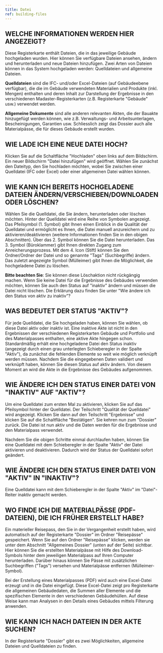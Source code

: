 ```yaml
---
title: Datei
ref: building-files
---
```


## WELCHE INFORMATIONEN WERDEN HIER ANGEZEIGT?
Diese Registerkarte enthält Dateien, die in das jeweilige Gebäude hochgeladen wurden. Hier können Sie verfügbare Dateien ansehen, ändern und herunterladen und neue Dateien hinzufügen. Zwei Arten von Dateien können in das System hochgeladen werden: Quelldateien und allgemeine Dateien.

**Quelldateien** sind die IFC- und/oder Excel-Dateien (auf Gebäudeebene verfügbar), die die im Gebäude verwendeten Materialien und Produkte (inkl. Mengen) enthalten und deren Inhalt zur Darstellung der Ergebnisse in den verschiedenen Madaster-Registerkarten (z.B. Registerkarte "Gebäude" usw.) verwendet werden.

**Allgemeine Dokumente** sind alle anderen relevanten Akten, die der Bauakte hinzugefügt werden können, wie z.B. Verwaltungs- und Arbeitsunterlagen, Bescheinigungen, Garantien usw. Schliesslich zeigt das Dossier auch alle Materialpässe, die für dieses Gebäude erstellt wurden.

## WIE LADE ICH EINE NEUE DATEI HOCH?
Klicken Sie auf die Schaltfläche "Hochladen" oben links auf dem Bildschirm. Ein neuer Bildschirm "Datei hinzufügen" wird geöffnet. Wählen Sie zunächst den Dateityp, den Sie hochladen möchten, wobei Sie zwischen einer Quelldatei (IFC oder Excel) oder einer allgemeinen Datei wählen können.

## WIE KANN ICH BEREITS HOCHGELADENE DATEIEN ÄNDERN/VERSCHIEBEN/DOWNLOADEN ODER LÖSCHEN?
Wählen Sie die Quelldatei, die Sie ändern, herunterladen oder löschen möchten. Hinter der Quelldatei wird eine Reihe von Symbolen angezeigt. Das Pfeilsymbol (1. Symbol) gibt Ihnen einen Einblick in die Qualität der Quelldatei und ermöglicht es Ihnen, die Datei manuell anzureichern und zu aktivieren/deaktivieren (weitere Informationen finden Sie in den obigen Abschnitten). Über das 2. Symbol können Sie die Datei herunterladen. Das 3. Symbol (Büroklammer) gibt Ihnen direkten Zugang zum Anreicherungsprozess. Mit dem 4. Icon (Stift) können Sie den Ordner/Ordner der Datei und so genannte "Tags" (Suchbegriffe) ändern. Das zuletzt angezeigte Symbol (Mülleimer) gibt Ihnen die Möglichkeit, die hochgeladene Datei zu löschen.

**Bitte beachten Sie**: Sie können diese Löschaktion nicht rückgängig machen. Wenn Sie keine Datei für die Ergebnisse des Gebäudes verwenden möchten, können Sie auch den Status auf "inaktiv" ändern und müssen die Datei nicht löschen. Die Erklärung dazu finden Sie unter "Wie ändere ich den Status von aktiv zu inaktiv"?

## WAS BEDEUTET DER STATUS "AKTIV"?
Für jede Quelldatei, die Sie hochgeladen haben, können Sie wählen, ob diese Datei aktiv oder inaktiv ist. Eine inaktive Akte ist nicht in den Ergebnissen der verschiedenen Registerkarten Gebäude und Portfolio und des Materialpasses enthalten, eine aktive Akte hingegen schon. Standardmäßig erhält eine hochgeladene Datei den Status inaktiv (angezeigt durch einen grau unterlegten Schieberegler in der Spalte "Aktiv"), da zunächst die fehlenden Elemente so weit wie möglich verknüpft werden müssen. Nachdem Sie die eingegebenen Daten validiert und verknüpft haben, können Sie diesen Status auf aktiv ändern. Von diesem Moment an wird die Akte in die Ergebnisse des Gebäudes aufgenommen.

## WIE ÄNDERE ICH DEN STATUS EINER DATEI VON "INAKTIV" AUF "AKTIV"?
Um eine Quelldatei zum ersten Mal zu aktivieren, klicken Sie auf das Pfeilsymbol hinter der Quelldatei. Der Teilschritt "Qualität der Quelldatei" wird angezeigt. Klicken Sie dann auf den Teilschritt "Ergebnisse" und klicken Sie auf die Schaltfläche "Bestätigen". Sie kehren nun zum "Dossier" zurück. Die Datei ist nun aktiv und die Daten werden für die Ergebnisse und den Materialpass verwendet.

Nachdem Sie die obigen Schritte einmal durchlaufen haben, können Sie eine Quelldatei mit dem Schieberegler in der Spalte "Aktiv" der Datei aktivieren und deaktivieren. Dadurch wird der Status der Quelldatei sofort geändert.

## WIE ÄNDERE ICH DEN STATUS EINER DATEI VON "AKTIV" IN "INAKTIV"?
Eine Quelldatei kann mit dem Schieberegler in der Spalte "Aktiv" im "Datei"-Reiter inaktiv gemacht werden.

## WO FINDE ICH DIE MATERIALPÄSSE (PDF-DATEIEN), DIE ICH FRÜHER ERSTELLT HABE?
Ein materieller Reisepass, den Sie in der Vergangenheit erstellt haben, wird automatisch auf der Registerkarte "Dossier" im Ordner "Reisepässe" gespeichert. Wenn Sie auf den Ordner "Reisepässe" klicken, werden sie unter dem Abschnitt "Allgemeines Dossier" (unten auf der Seite) sichtbar. Hier können Sie die erstellten Materialpässe mit Hilfe des Download-Symbols hinter dem jeweiligen Materialpass auf Ihren Computer herunterladen. Darüber hinaus können Sie Pässe mit zusätzlichen Suchbegriffen ("Tags") versehen und Materialpässe entfernen (Mülleimer-Symbol).

Bei der Erstellung eines Materialpasses (PDF) wird auch eine Excel-Datei erzeugt und in die Datei eingefügt. Diese Excel-Datei zeigt pro Registerkarte die allgemeinen Gebäudedaten, die Summen aller Elemente und die spezifischen Elemente in den verschiedenen Gebäudehüllen. Auf diese Weise kann man Analysen in den Details eines Gebäudes mittels Filterung anwenden.

## WIE KANN ICH NACH DATEIEN IN DER AKTE SUCHEN?
In der Registerkarte "Dossier" gibt es zwei Möglichkeiten, allgemeine Dateien und Quelldateien zu finden.
